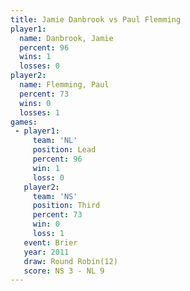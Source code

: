 ```yaml
---
title: Jamie Danbrook vs Paul Flemming
player1:               
  name: Danbrook, Jamie
  percent: 96          
  wins: 1              
  losses: 0            
player2:               
  name: Flemming, Paul 
  percent: 73          
  wins: 0              
  losses: 1            
games:
 - player1:        
     team: 'NL'    
     position: Lead
     percent: 96   
     win: 1        
     loss: 0       
   player2:         
     team: 'NS'     
     position: Third
     percent: 73    
     win: 0         
     loss: 1        
   event: Brier         
   year: 2011           
   draw: Round Robin(12)
   score: NS 3 - NL 9   
---
```

